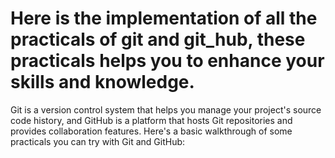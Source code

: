 # Here is the implementation of all the practicals of git and git_hub, these practicals helps you to enhance your skills and knowledge.
Git is a version control system that helps you manage your project's source code history, and 
GitHub is a platform that hosts Git repositories and provides collaboration features. 
Here's a basic walkthrough of some practicals you can try with Git and GitHub:
